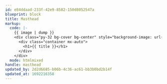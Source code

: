 ```yaml
---
id: e84ddaad-233f-42e9-8582-150d8052547a
blueprint: block
title: Masthead
markup:
  code: |-
    {{ image | dump }}
    <div class="py-32 bg-cover bg-center" style="background-image: url({{ image.url }})">
      <div class="container mx-auto">
    	<h1>{{ title }}</h1>
      </div>
    </div>
  mode: htmlmixed
handle: masthead
updated_by: 2d2d6685-b06b-4c36-ac61-bb3b0bd2b14f
updated_at: 1692216358
---
```

